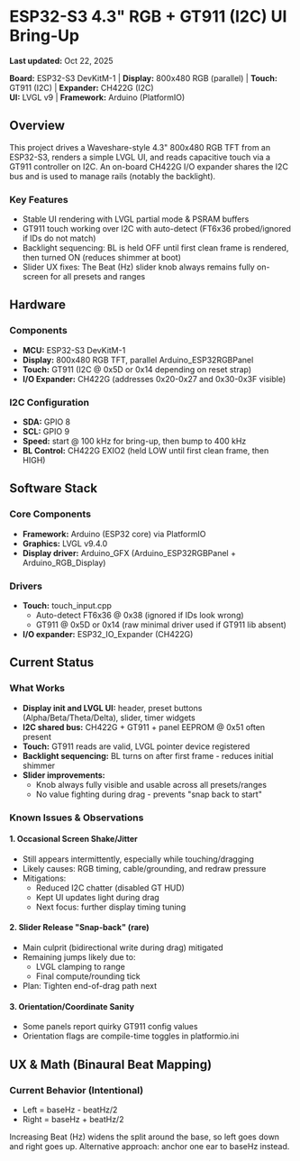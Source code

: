 ﻿# ESP32-S3 4.3" RGB + GT911 (I2C)  UI Bring-Up

**Last updated:** Oct 22, 2025

**Board:** ESP32-S3 DevKitM-1 | **Display:** 800x480 RGB (parallel) | **Touch:** GT911 (I2C) | **Expander:** CH422G (I2C)  
**UI:** LVGL v9 | **Framework:** Arduino (PlatformIO)

## Overview

This project drives a Waveshare-style 4.3" 800x480 RGB TFT from an ESP32-S3, renders a simple LVGL UI, and reads capacitive touch via a GT911 controller on I2C. An on-board CH422G I/O expander shares the I2C bus and is used to manage rails (notably the backlight).

### Key Features

- Stable UI rendering with LVGL partial mode & PSRAM buffers
- GT911 touch working over I2C with auto-detect (FT6x36 probed/ignored if IDs do not match)
- Backlight sequencing: BL is held OFF until first clean frame is rendered, then turned ON (reduces shimmer at boot)
- Slider UX fixes: The Beat (Hz) slider knob always remains fully on-screen for all presets and ranges

## Hardware

### Components
- **MCU:** ESP32-S3 DevKitM-1
- **Display:** 800x480 RGB TFT, parallel Arduino_ESP32RGBPanel
- **Touch:** GT911 (I2C @ 0x5D or 0x14 depending on reset strap)
- **I/O Expander:** CH422G (addresses 0x20-0x27 and 0x30-0x3F visible)

### I2C Configuration
- **SDA:** GPIO 8
- **SCL:** GPIO 9
- **Speed:** start @ 100 kHz for bring-up, then bump to 400 kHz
- **BL Control:** CH422G EXIO2 (held LOW until first clean frame, then HIGH)

## Software Stack

### Core Components
- **Framework:** Arduino (ESP32 core) via PlatformIO
- **Graphics:** LVGL v9.4.0
- **Display driver:** Arduino_GFX (Arduino_ESP32RGBPanel + Arduino_RGB_Display)

### Drivers
- **Touch:** touch_input.cpp
  - Auto-detect FT6x36 @ 0x38 (ignored if IDs look wrong)
  - GT911 @ 0x5D or 0x14 (raw minimal driver used if GT911 lib absent)
- **I/O expander:** ESP32_IO_Expander (CH422G)

## Current Status

### What Works
- **Display init and LVGL UI:** header, preset buttons (Alpha/Beta/Theta/Delta), slider, timer widgets
- **I2C shared bus:** CH422G + GT911 + panel EEPROM @ 0x51 often present
- **Touch:** GT911 reads are valid, LVGL pointer device registered
- **Backlight sequencing:** BL turns on after first frame - reduces initial shimmer
- **Slider improvements:**
  - Knob always fully visible and usable across all presets/ranges
  - No value fighting during drag - prevents "snap back to start"

### Known Issues & Observations

#### 1. Occasional Screen Shake/Jitter
- Still appears intermittently, especially while touching/dragging
- Likely causes: RGB timing, cable/grounding, and redraw pressure
- Mitigations:
  - Reduced I2C chatter (disabled GT HUD)
  - Kept UI updates light during drag
  - Next focus: further display timing tuning

#### 2. Slider Release "Snap-back" (rare)
- Main culprit (bidirectional write during drag) mitigated
- Remaining jumps likely due to:
  - LVGL clamping to range
  - Final compute/rounding tick
- Plan: Tighten end-of-drag path next

#### 3. Orientation/Coordinate Sanity
- Some panels report quirky GT911 config values
- Orientation flags are compile-time toggles in platformio.ini

## UX & Math (Binaural Beat Mapping)

### Current Behavior (Intentional)
- Left = baseHz - beatHz/2
- Right = baseHz + beatHz/2

Increasing Beat (Hz) widens the split around the base, so left goes down and right goes up. Alternative approach: anchor one ear to baseHz instead.
